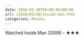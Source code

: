 ```yaml
---
date: 2016-03-30T00:00:00+00:00
url: /2016/03/30/inside-man.html
categories: Movies
---
```

Watched Inside Man (2006) - ★★★




